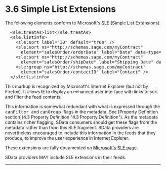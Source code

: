 # 3.6 Simple List Extensions

The following elements conform to Microsoft's SLE
([Simple
List Extensions](http://msdn.microsoft.com/en-us/library/ms686417(v=vs.85).aspx)):

<pre>&nbsp; &lt;sle:treatAs&gt;list&lt;/sle:treatAs&gt;
&nbsp;&nbsp;&lt;sle:listinfo&gt;
&nbsp;&nbsp;&nbsp;&nbsp;&lt;sle:sort label="ID" default="true" /&gt;
&nbsp;&nbsp;&nbsp;&nbsp;&lt;sle:sort ns="http://schemas.sage.com/myContract" 
&nbsp;&nbsp;&nbsp;&nbsp;&nbsp; element="salesOrder/orderDate" label="Date" data-type="date" /&gt;
&nbsp;&nbsp;&nbsp;&nbsp;&lt;sle:sort ns="http://schemas.sage.com/myContract" 
&nbsp;&nbsp;&nbsp;&nbsp;&nbsp; element="salesOrder/shipDate" label="Shipping Date" data-type="date" /&gt;
&nbsp;&nbsp;&nbsp;&nbsp;&lt;sle:group ns="http://schemas.sage.com/myContract" 
&nbsp;&nbsp;&nbsp;&nbsp;&nbsp; element="salesOrder/contactID" label="Contact" /&gt;
&nbsp;&nbsp;&lt;/sle:listinfo&gt;</pre>

This markup is recognized by Microsoft's Internet Explorer (but not by
Firefox). It allows IE to display an enhanced user interface with links to sort
and filter the feed contents.

This information is somewhat redundant with what is expressed through the
<tt>canFilter </tt>and <tt>canGroup </tt>flags in the metadata. See
[Property Definition section](4.3 Property Definition "4.3 Property Definition"). As the metadata
contains richer flagging, SData consumers should get these flags from the
metadata rather than from this SLE fragment. SData providers are nevertheless
encouraged to include this information in the feeds that they produce, to
improve the user experience in Internet Explorer.

These extensions are fully documented on
[Microsoft's
SLE page](http://msdn.microsoft.com/en-us/library/ms686417(v=vs.85).aspx).

SData providers MAY include SLE extensions in their feeds.

* * *